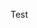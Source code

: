 <!-- November 24, 2024: Paper Registration<br/>
December 01, 2024: Submission deadline<br/>
February 19, 2025: Expected notification date<br/>
March 25, 2025: Camera ready copy deadline<br/> -->

<!-- <span style="font-weight: bold;"><s style="color: red; font-weight: normal;">Nov 24</s> Dec 09, 2024 (AoE): Paper Registration</span><br/>
<span style="font-weight: bold;"><s style="color: red; font-weight: normal;">Dec 01</s> Dec 16, 2024 (AoE): Submission deadline</span><br/>
<span style="font-weight: bold;"><s style="color: red; font-weight: normal;">Feb 19</s> Feb 28, 2025: Expected notification date</span><br/>
<span style="font-weight: bold;"><s style="color: red; font-weight: normal;">Mar 25</s> Mar 31, 2025: Camera ready deadline</span><br/> -->

Test


